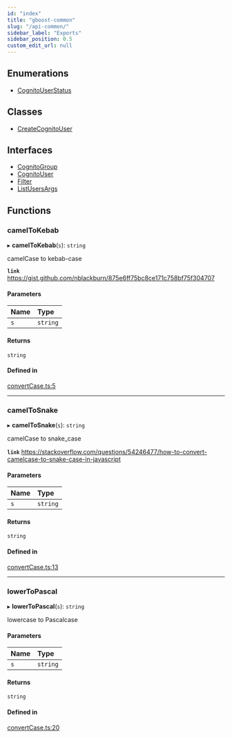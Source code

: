 ```yaml
---
id: "index"
title: "gboost-common"
slug: "/api-common/"
sidebar_label: "Exports"
sidebar_position: 0.5
custom_edit_url: null
---
```


## Enumerations

- [CognitoUserStatus](enums/CognitoUserStatus.md)

## Classes

- [CreateCognitoUser](classes/CreateCognitoUser.md)

## Interfaces

- [CognitoGroup](interfaces/CognitoGroup.md)
- [CognitoUser](interfaces/CognitoUser.md)
- [Filter](interfaces/Filter.md)
- [ListUsersArgs](interfaces/ListUsersArgs.md)

## Functions

### camelToKebab

▸ **camelToKebab**(`s`): `string`

camelCase to kebab-case

**`link`** https://gist.github.com/nblackburn/875e6ff75bc8ce171c758bf75f304707

#### Parameters

| Name | Type |
| :------ | :------ |
| `s` | `string` |

#### Returns

`string`

#### Defined in

[convertCase.ts:5](https://github.com/awslabs/green-boost/blob/822aaf4/packages/gboost-common/src/convertCase.ts#L5)

___

### camelToSnake

▸ **camelToSnake**(`s`): `string`

camelCase to snake_case

**`link`** https://stackoverflow.com/questions/54246477/how-to-convert-camelcase-to-snake-case-in-javascript

#### Parameters

| Name | Type |
| :------ | :------ |
| `s` | `string` |

#### Returns

`string`

#### Defined in

[convertCase.ts:13](https://github.com/awslabs/green-boost/blob/822aaf4/packages/gboost-common/src/convertCase.ts#L13)

___

### lowerToPascal

▸ **lowerToPascal**(`s`): `string`

lowercase to Pascalcase

#### Parameters

| Name | Type |
| :------ | :------ |
| `s` | `string` |

#### Returns

`string`

#### Defined in

[convertCase.ts:20](https://github.com/awslabs/green-boost/blob/822aaf4/packages/gboost-common/src/convertCase.ts#L20)
